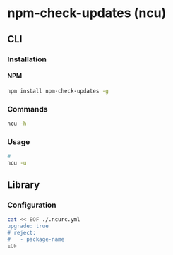# npm-check-updates (ncu)

<!--
yarn upgrade-interactive
-->

## CLI

### Installation

#### NPM

```sh
npm install npm-check-updates -g
```

### Commands

```sh
ncu -h
```

### Usage

```sh
#
ncu -u
```

## Library

### Configuration

```sh
cat << EOF ./.ncurc.yml
upgrade: true
# reject:
#   - package-name
EOF
```
